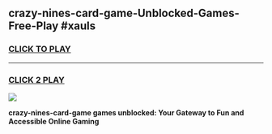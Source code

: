 
## crazy-nines-card-game-Unblocked-Games-Free-Play #xauls
<h3>
<a href="https://us.freeplayer.one?title=crazy-nines-card-game&ref=9M">CLICK TO PLAY</a></h3>
<hr>

<h3>
<a href="https://us.freeplayer.one?title=crazy-nines-card-game&ref=9M">CLICK 2 PLAY</a>
  
</h3>

<a href="https://us.freeplayer.one?title=crazy-nines-card-game&ref=9M"><img src="https://clearcache.store/games.png"></a>


**crazy-nines-card-game games unblocked: Your Gateway to Fun and Accessible Online Gaming**
